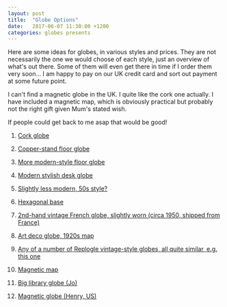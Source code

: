 ```yaml
---
layout: post
title:  "Globe Options"
date:   2017-06-07 11:30:00 +1200
categories: globes presents
---
```

Here are some ideas for globes, in various styles and prices.  They are not necessarily the one we would choose of each style, just an overview of what's out there.  Some of them will even get there in time if I order them very soon...  I am happy to pay on our UK credit card and sort out payment at some future point.

I can't find a magnetic globe in the UK.  I quite like the cork one actually.  I have included a magnetic map, which is obviously practical but probably not the right gift given Mum's stated wish.

If people could get back to me asap that would be good!

1. [Cork globe][1]

2. [Copper-stand floor globe][2]

3. [More modern-style floor globe][3]

4. [Modern stylish desk globe][4]

5. [Slightly less modern, 50s style?][5]

6. [Hexagonal base][6]

7. [2nd-hand vintage French globe, slightly worn (circa 1950, shipped from France)][7]

8. [Art deco globe, 1920s map][8]

9. [Any of a number of Replogle vintage-style globes, all quite similar, e.g. this one][9]

10. [Magnetic map][10]

11. [Big library globe (Jo)][11]

12. [Magnetic globe (Henry, US)][12]


[1]: https://www.amazon.co.uk/dp/B00KX8F9DW/ref=twister_B01FXTYR2O?_encoding=UTF8&th=1
[2]: https://www.amazon.co.uk/Magellan-Floorstanding-Globe-Antique-Copper/dp/B00XWM4CSE/ref=sr_1_10?s=kitchen&ie=UTF8&qid=1496650240&sr=1-10&keywords=globe
[3]: https://www.justglobes.co.uk/floor-globes/vasco-da-gama-blue-natural-floorstanding-globe.html
[4]: http://www.stanfords.co.uk/The-Neon-Classic-Globe_9780957232822
[5]: https://www.amazon.co.uk/Nova-Rico-Maximus-Illuminated-Globe/dp/B00164IYH0/ref=sr_1_15?s=kids&ie=UTF8&qid=1496649930&sr=1-15&keywords=globe
[6]: https://www.justglobes.co.uk/desk-globes/hexhedra-designer-globe.html
[7]: https://www.etsy.com/uk/listing/520230360/globe-earth-metal-taride-29-cm-vintage?ga_order=most_relevant&ga_search_type=all&ga_view_type=gallery&ga_search_query=retro%20metal%20globe&ref=sr_gallery_32
[8]: http://www.hicksandhicks.com/hicks-and-hicks/globe-on-stand-weber-costello.aspx
[9]: https://www.amazon.co.uk/Replogle-31509-Hastings-Desktop-Globe/dp/B000S5SQGC/ref=sr_1_41?s=kitchen&ie=UTF8&qid=1496650594&sr=1-41&keywords=globe
[10]: https://www.amazon.co.uk/Poster-Country-Magnetic-Notice-Framed/dp/B009E8YVNQ/ref=sr_1_19?ie=UTF8&qid=1496742369&sr=8-19&keywords=magnetic+world+map
[11]: http://www.hicksandhicks.com/hicks-and-hicks/library-globe-on-stand-vaugondy-1745.aspx
[12]: https://www.amazon.com/Bulls-Eye-Vintage-Magnetic-Globe/dp/B01GGO44C8
 
